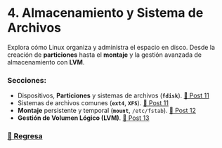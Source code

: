 # 4. Almacenamiento y Sistema de Archivos

Explora cómo Linux organiza y administra el espacio en disco. Desde la creación de **particiones** hasta el **montaje** y la gestión avanzada de almacenamiento con **LVM**.

### Secciones:
* Dispositivos, **Particiones** y sistemas de archivos (**`fdisk`**). [🔗 Post 11](11.adoc)
* Sistemas de archivos comunes (**`ext4`**, **`XFS`**). [🔗 Post 11](11.adoc)
* **Montaje** persistente y temporal (**`mount`**, `/etc/fstab`). [🔗 Post 12](12.adoc)
* **Gestión de Volumen Lógico (LVM)**. [🔗 Post 13](13.adoc)

### [🔗 Regresa](../README.md)